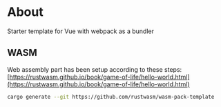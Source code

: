 # About
Starter template for Vue with webpack as a bundler

## WASM
Web assembly part has been setup according to these steps: [https://rustwasm.github.io/book/game-of-life/hello-world.html](https://rustwasm.github.io/book/game-of-life/hello-world.html)

```sh
cargo generate --git https://github.com/rustwasm/wasm-pack-template
```